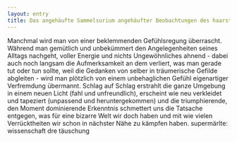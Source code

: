 ```yaml
---
layout: entry
title: Das angehäufte Sammelsurium angehäufter Beobachtungen des haarsträubend bizarren Alltags, Part Eins
---
```


Manchmal wird man von einer beklemmenden Gefühlsregung überrascht. Während man gemütlich und unbekümmert den Angelegenheiten
seines Alltags nachgeht, voller Energie und nichts Ungewöhnliches ahnend - dabei auch noch langsam die Aufmerksamkeit an dem
verliert, was man gerade tut oder tun sollte, weil die Gedanken von selber in träumerische Gefilde abgleiten - wird man plötzlich von
einem unbehaglichen Gefühl eigenartiger Verfremdung übermannt. Schlag auf Schlag erstrahlt die ganze Umgebung in einem neuen Licht
(fahl und unfreundlich), erscheint wie neu verkleidet und tapeziert (unpassend und heruntergekommen) und die triumphierende, den Moment dominierende
Erkenntnis schmettert uns die Tatsache entgegen, was für eine bizarre Welt wir doch haben und mit wie vielen Verrücktheiten wir
schon in nächster Nähe zu kämpfen haben.
supermärlte: wissenschaft dre täuschung